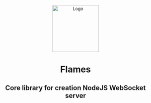 <!-- PROJECT LOGO -->
<br />
<p align="center">
  <a href="https://github.com/othneildrew/Best-README-Template">
    <img src="https://storage.yandexcloud.net/sift/github/flames/flamesjs.svg" alt="Logo" width="150" height="150">
  </a>

  <h1 align="center">Flames</h1>
  <h2 align="center">Core library for creation NodeJS WebSocket server</h2>
  <p align="center">
    <!-- <br />
    <a href="https://github.com/othneildrew/Best-README-Template"><strong>Explore the docs »</strong></a>
    <br />
    <br />
    <a href="https://github.com/othneildrew/Best-README-Template">View Demo</a>
    ·
    <a href="https://github.com/othneildrew/Best-README-Template/issues">Report Bug</a>
    ·
    <a href="https://github.com/othneildrew/Best-README-Template/issues">Request Feature</a> -->
  </p>
</p>

